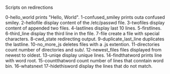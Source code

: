 Scripts on redirections


0-hello_world prints "Hello, World".
1-confused_smiley prints outa confused smiley.
2-hellofile display content of the /etc/passwd file.
3-twofiles display content of appended two files.
4-lastlines display last 10 lines.
5-firstlines.
6-third_line display the third line in the file.
7-file create a file with special characters.
8-cwd_state redirecting output.
9-duplicate_last_line duplicates the lastline.
10-no_more_js deletes files with a .js extention.
11-directories count number of directories and sub/.
12-newest_files files displayed from newest to oldest.
13-uniqe display unique lines.
14-findthatword prints line with word root.
15-countthatword count number of lines that conntain word bin.
16-whatsnext 
17-hidethisword display the lines that do not match.
